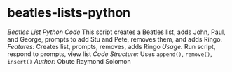 # beatles-lists-python
_Beatles List Python Code_ This script creates a Beatles list, adds John, Paul, and George, prompts to add Stu and Pete, removes them, and adds Ringo. _Features:_ Creates list, prompts, removes, adds Ringo _Usage:_ Run script, respond to prompts, view list _Code Structure:_ Uses `append()`, `remove()`, `insert()` _Author:_ Obute Raymond Solomon
